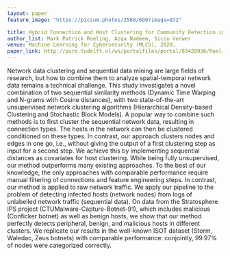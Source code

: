 ```yaml
---
layout: paper
feature_image: "https://picsum.photos/2560/600?image=872"

title: Hybrid Connection and Host Clustering for Community Detection in Spatial-temporal Network Data
author_list: Mark Patrick Roeling, Azqa Nadeem, Sicco Verwer
venue: Machine Learning for Cybersecurity (MLCS), 2020.
paper_link: http://pure.tudelft.nl/ws/portalfiles/portal/83428936/RoelingMP_NadeemA_VerwerS_MLCS2020.pdf
---
```



Network data clustering and sequential data mining are large fields of research, but how to combine them to analyze spatial-temporal network data remains a technical challenge. This study investigates a novel combination of two sequential similarity methods (Dynamic Time Warping and N-grams with Cosine distances), with two state-of-the-art unsupervised network clustering algorithms (Hierarchical Density-based Clustering and Stochastic Block Models). A popular way to combine such methods is to first cluster the sequential network data, resulting in connection types. The hosts in the network can then be clustered conditioned on these types. In contrast, our approach clusters nodes and edges in one go, i.e., without giving the output of a first clustering step as input for a second step. We achieve this by implementing sequential distances as covariates for host clustering. While being fully unsupervised, our method outperforms many existing approaches. To the best of our knowledge, the only approaches with comparable performance require manual filtering of connections and feature engineering steps. In contrast, our method is applied to raw network traffic. We apply our pipeline to the problem of detecting infected hosts (network nodes) from logs of unlabelled network traffic (sequential data). On data from the Stratosphere IPS project (CTUMalware-Capture-Botnet-91), which includes malicious (Conficker botnet) as well as benign hosts, we show that our method perfectly detects peripheral, benign, and malicious hosts in different clusters. We replicate our results in the well-known ISOT dataset (Storm, Waledac, Zeus botnets) with comparable performance: conjointly, 99.97% of nodes were categorized correctly.